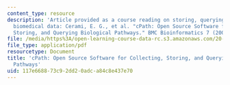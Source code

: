 ```yaml
---
content_type: resource
description: 'Article provided as a course reading on storing, querying, and integrating
  biomedical data: Cerami, E. G., et al. "cPath: Open Source Software for Collecting,
  Storing, and Querying Biological Pathways." BMC Bioinformatics 7 (2006): 497.'
file: /media/https%3A/open-learning-course-data-rc.s3.amazonaws.com/20-453j-biomedical-information-technology-fall-2008/117e668873c92dd20adca84c8e437e70_cerami_bmc.pdf
file_type: application/pdf
resourcetype: Document
title: 'cPath: Open Source Software for Collecting, Storing, and Querying Biological
  Pathways'
uid: 117e6688-73c9-2dd2-0adc-a84c8e437e70
---
```


